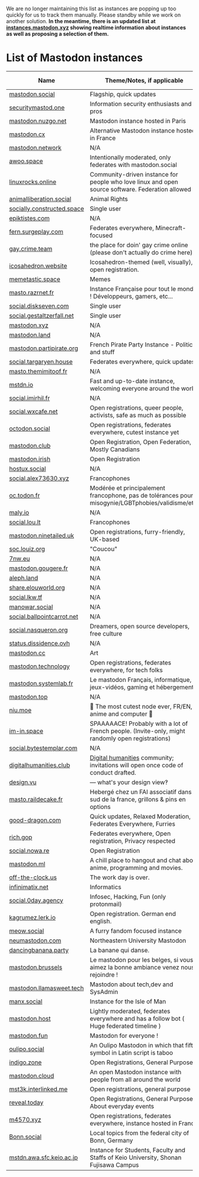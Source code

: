 We are no longer maintaining this list as instances are popping up too quickly for us to track them manually. Please standby while we work on another solution. **In the meantime, there is an updated list at [instances.mastodon.xyz](https://instances.mastodon.xyz) showing realtime information about instances as well as proposing a selection of them.**

List of Mastodon instances
==========================

| Name | Theme/Notes, if applicable | Open Registrations | IPv6 |
| -------------|-------------|---|---|
| [mastodon.social](https://mastodon.social) |Flagship, quick updates|No|No|
| [securitymastod.one](https://securitymastod.one/) |Information security enthusiasts and pros|Yes|Yes|
| [mastodon.nuzgo.net](https://mastodon.nuzgo.net/) |Mastodon instance hosted in Paris |Yes|Yes|
| [mastodon.cx](https://mastodon.cx/) |Alternative Mastodon instance hosted in France|Yes|Yes|
| [mastodon.network](https://mastodon.network) |N/A|Yes|Yes|
| [awoo.space](https://awoo.space) |Intentionally moderated, only federates with mastodon.social|Yes|No|
| [linuxrocks.online](https://linuxrocks.online) |Community-driven instance for people who love linux and open source software.  Federation allowed|Yes|No|
| [animalliberation.social](https://animalliberation.social) |Animal Rights|Yes|No|
| [socially.constructed.space](https://socially.constructed.space) |Single user|No|No|
| [epiktistes.com](https://epiktistes.com) |N/A|Yes|No|
| [fern.surgeplay.com](https://fern.surgeplay.com) |Federates everywhere, Minecraft-focused|Yes|No
| [gay.crime.team](https://gay.crime.team) |the place for doin' gay crime online (please don't actually do crime here)|No|No|
| [icosahedron.website](https://icosahedron.website/) |Icosahedron-themed (well, visually), open registration.|Yes|No|
| [memetastic.space](https://memetastic.space) |Memes|Yes|No|
| [masto.razrnet.fr](https://masto.razrnet.fr) |Instance Française pour tout le monde ! Développeurs, gamers, etc...|Yes|No|
| [social.diskseven.com](https://social.diskseven.com) |Single user|No|Yes|
| [social.gestaltzerfall.net](https://social.gestaltzerfall.net) |Single user|No|No|
| [mastodon.xyz](https://mastodon.xyz) |N/A|Yes|Yes|
| [mastodon.land](https://mastodon.land) |N/A|Yes|Yes|
| [mastodon.partipirate.org](https://mastodon.partipirate.org) |French Pirate Party Instance - Politics and stuff|Yes|No|
| [social.targaryen.house](https://social.targaryen.house) |Federates everywhere, quick updates.|Yes|Yes|
| [masto.themimitoof.fr](https://masto.themimitoof.fr) |N/A|Yes|Yes|
| [mstdn.io](https://mstdn.io) |Fast and up-to-date instance, welcoming everyone around the world|Yes|Yes|
| [social.imirhil.fr](https://social.imirhil.fr) |N/A|No|Yes|
| [social.wxcafe.net](https://social.wxcafe.net) |Open registrations, queer people, activists, safe as much as possible |Yes|Yes|
| [octodon.social](https://octodon.social) |Open registrations, federates everywhere, cutest instance yet|Yes|Yes|
| [mastodon.club](https://mastodon.club)|Open Registration, Open Federation, Mostly Canadians|Yes|No|
| [mastodon.irish](https://mastodon.irish)|Open Registration|Yes|No|
| [hostux.social](https://hostux.social) |N/A|Yes|Yes|
| [social.alex73630.xyz](https://social.alex73630.xyz) |Francophones|Yes|Yes|
| [oc.todon.fr](https://oc.todon.fr) |Modérée et principalement francophone, pas de tolérances pour misogynie/LGBTphobies/validisme/etc.|Yes|Yes|
| [maly.io](https://maly.io) |N/A|Yes|No|
| [social.lou.lt](https://social.lou.lt) |Francophones|Yes|No|
| [mastodon.ninetailed.uk](https://mastodon.ninetailed.uk) |Open registrations, furry-friendly, UK-based|Yes|No|
| [soc.louiz.org](https://soc.louiz.org) |"Coucou"|Yes|No|
| [7nw.eu](https://7nw.eu) |N/A|Yes|No|
| [mastodon.gougere.fr](https://mastodon.gougere.fr)|N/A|Yes|No|
| [aleph.land](https://aleph.land)|N/A|Yes|No|
| [share.elouworld.org](https://share.elouworld.org)|N/A|No|No|
| [social.lkw.tf](https://social.lkw.tf)|N/A|No|No|
| [manowar.social](https://manowar.social)|N/A|No|No|
| [social.ballpointcarrot.net](https://social.ballpointcarrot.net)|N/A|No|No|
| [social.nasqueron.org](https://social.nasqueron.org) |Dreamers, open source developers, free culture|Yes|Yes|
| [status.dissidence.ovh](https://status.dissidence.ovh)|N/A|Yes|Yes|
| [mastodon.cc](https://mastodon.cc)|Art|Yes|No|
| [mastodon.technology](https://mastodon.technology)|Open registrations, federates everywhere, for tech folks|Yes|Yes|
| [mastodon.systemlab.fr](https://mastodon.systemlab.fr/)|Le mastodon Français, informatique, jeux-vidéos, gaming et hébergement.|Yes|
| [mastodon.top](https://mastodon.top) |N/A|Yes|Yes|
| [niu.moe](https://niu.moe/)|:dolls: The most cutest node ever, FR/EN, anime and computer :balloon:|Yes|Yes|
| [im-in.space](https://im-in.space/)|SPAAAAACE! Probably with a lot of French people. (Invite-only, might randomly open registrations)|No|Yes|
| [social.bytestemplar.com](https://social.bytestemplar.com)|N/A|Yes|No|
| [digitalhumanities.club](http://www.digitalhumanities.club)|[Digital humanities](http://whatisdigitalhumanities.com) community; invitations will open once code of conduct drafted.|No|No
| [design.vu](https://design.vu)|— what's your design view‽|Yes|No|
| [masto.raildecake.fr](https://masto.raildecake.fr)|Hebergé chez un FAI associatif dans le sud de la france, grillons & pins en options|Yes|No|
| [good-dragon.com](https://good-dragon.com/)|Quick updates, Relaxed Moderation, Federates Everywhere, Furries|Yes|No|
| [rich.gop](https://rich.gop/)|Federates everywhere, Open registration, Privacy respected|Yes|Yes|
| [social.nowa.re](https://social.nowa.re)|Open Registration|Yes|No|
| [mastodon.ml](http://mastodon.ml) |A chill place to hangout and chat about anime, programming and movies.|Yes|Yes|
| [off-the-clock.us](https://off-the-clock.us/)|The work day is over.|Yes|No|
| [infinimatix.net](https://infinimatix.net)|Informatics|Yes|Yes|
| [social.0day.agency](https://social.0day.agency)|Infosec, Hacking, Fun (only protonmail)|Yes|Yes|
| [kagrumez.lerk.io](https://kagrumez.lerk.io)|Open registration. German end english.|Yes|No|
| [meow.social](https://meow.social)|A furry fandom focused instance|Yes|No|
| [neumastodon.com](https://neumastodon.com/)|Northeastern University Mastodon |Yes|No|
| [dancingbanana.party](https://dancingbanana.party)|La banane qui danse.|Yes|No|
| [mastodon.brussels](https://mastodon.brussels/)|Le mastodon pour les belges, si vous aimez la bonne ambiance venez nous rejoindre !|Yes|Yes|
| [mastodon.llamasweet.tech](https://mastodon.llamasweet.tech/)|Mastodon about tech,dev and SysAdmin|Yes|Yes|
| [manx.social](https://manx.social/)|Instance for the Isle of Man|Yes|Yes|
| [mastodon.host](https://mastodon.host/)|Lightly moderated, federates everywhere and has a follow bot ( Huge federated timeline )|Yes|No|
| [mastodon.fun](https://mastodon.fun/)|Mastodon for everyone ! |Yes|Yes|
| [oulipo.social](https://oulipo.social/)|An Oulipo Mastodon in which that fifth symbol in Latin script is taboo|Yes|Yes|
| [indigo.zone](https://indigo.zone)|Open Registrations, General Purpose|Yes|No|
| [mastodon.cloud](https://mastodon.cloud)|An open Mastodon instance with people from all around the world|Yes|Yes|
| [mst3k.interlinked.me](https://mst3k.interlinked.me)|Open registrations, general purpose|Yes|Yes|
| [reveal.today](https://reveal.today/)|Open Registrations, General Purpose, About everyday events|Yes|Yes|
| [m4570.xyz](https://m4570.xyz)|Open registrations, federates everywhere, instance hosted in France|Yes|Yes|
| [Bonn.social](https://bonn.social)|Local topics from the federal city of Bonn, Germany|Yes|No|
| [mstdn.awa.sfc.keio.ac.jp](https://mstdn.awa.sfc.keio.ac.jp)|Instance for Students, Faculty and Staffs of Keio University, Shonan Fujisawa Campus|No|Yes|
